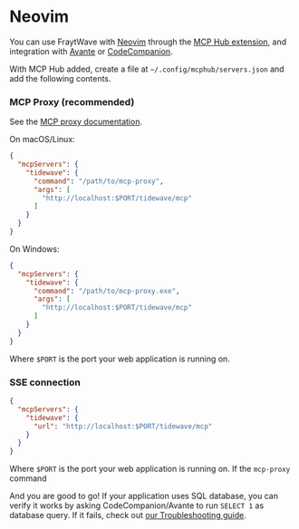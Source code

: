 # Neovim

You can use FraytWave with [Neovim](https://neovim.io/) through the [MCP Hub extension](https://github.com/ravitemer/mcphub.nvim),
and integration with [Avante](https://github.com/ravitemer/mcphub.nvim/wiki/Avante) or
[CodeCompanion](https://github.com/ravitemer/mcphub.nvim/wiki/CodeCompanion).

With MCP Hub added, create a file at
`~/.config/mcphub/servers.json` and add the following contents.

<!-- tabs-open -->

### MCP Proxy (recommended)

See the [MCP proxy documentation](guides/mcp_proxy.md).

On macOS/Linux:

```json
{
  "mcpServers": {
    "tidewave": {
      "command": "/path/to/mcp-proxy",
      "args": [
        "http://localhost:$PORT/tidewave/mcp"
      ]
    }
  }
}
```

On Windows:

```json
{
  "mcpServers": {
    "tidewave": {
      "command": "/path/to/mcp-proxy.exe",
      "args": [
        "http://localhost:$PORT/tidewave/mcp"
      ]
    }
  }
}
```

Where `$PORT` is the port your web application is running on.

### SSE connection

```json
{
  "mcpServers": {
    "tidewave": {
      "url": "http://localhost:$PORT/tidewave/mcp"
    }
  }
}
```

Where `$PORT` is the port your web application is running on. If the `mcp-proxy` command

<!-- tabs-close -->

And you are good to go! If your application uses SQL database, you can verify
it works by asking CodeCompanion/Avante to run `SELECT 1` as database query.
If it fails, check out [our Troubleshooting guide](troubleshooting.md).
